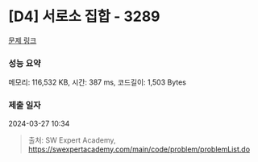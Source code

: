 # [D4] 서로소 집합 - 3289 

[문제 링크](https://swexpertacademy.com/main/code/problem/problemDetail.do?contestProbId=AWBJKA6qr2oDFAWr) 

### 성능 요약

메모리: 116,532 KB, 시간: 387 ms, 코드길이: 1,503 Bytes

### 제출 일자

2024-03-27 10:34



> 출처: SW Expert Academy, https://swexpertacademy.com/main/code/problem/problemList.do